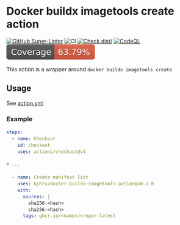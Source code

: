 # Docker buildx imagetools create action

[![GitHub Super-Linter](https://github.com/actions/typescript-action/actions/workflows/linter.yml/badge.svg)](https://github.com/super-linter/super-linter)
![CI](https://github.com/actions/typescript-action/actions/workflows/ci.yml/badge.svg)
[![Check dist/](https://github.com/actions/typescript-action/actions/workflows/check-dist.yml/badge.svg)](https://github.com/actions/typescript-action/actions/workflows/check-dist.yml)
[![CodeQL](https://github.com/actions/typescript-action/actions/workflows/codeql-analysis.yml/badge.svg)](https://github.com/actions/typescript-action/actions/workflows/codeql-analysis.yml)
[![Coverage](./badges/coverage.svg)](./badges/coverage.svg)

This action is a wrapper around `docker buildx imagetools create`

## Usage

See [action.yml](action.yml)

### Example

```yaml
steps:
  - name: Checkout
    id: checkout
    uses: actions/checkout@v4

# ...

  - name: Create manifest list
    uses: kphrx/docker-buildx-imagetools-action@v0.1.0
    with:
      sources: |
        sha256:<hash>
        sha256:<hash>
      tags: ghcr.io/<name>/<repo>:latest
```
